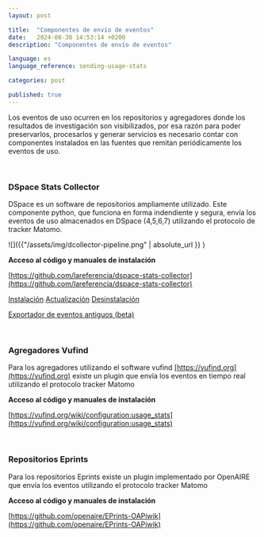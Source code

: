 ```yaml
---
layout: post

title:  "Componentes de envío de eventos"
date:   2024-08-30 14:53:14 +0200
description: "Componentes de envío de eventos"

language: es
language_reference: sending-usage-stats

categories: post

published: true
---
```


Los eventos de uso ocurren en los repositorios y agregadores donde los resultados de investigación son visibilizados, por esa razón para poder preservarlos, procesarlos y generar servicios es necesario contar con componentes instalados en las fuentes que remitan periódicamente los eventos de uso. 

<br/>

### **DSpace Stats Collector** 

DSpace es un software de repositorios ampliamente utilizado. Este componente python, que funciona en forma indendiente y segura, envía los eventos de uso almacenados en  DSpace (4,5,6,7) utilizando el protocolo de tracker Matomo.

![]({{"/assets/img/dcollector-pipeline.png" | absolute_url }} )

**Acceso al código y manuales de instalación**

[https://github.com/lareferencia/dspace-stats-collector](https://github.com/lareferencia/dspace-stats-collector)

[Instalación](https://github.com/lareferencia/dspace-stats-collector/blob/master/README.md)
[Actualización](https://github.com/lareferencia/dspace-stats-collector/blob/master/UPDATE.md)
[Desinstalación](https://github.com/lareferencia/dspace-stats-collector/blob/master/UNINSTALL.md)

[Exportador de eventos antiguos (beta)](https://github.com/lareferencia/dspace-stats-collector/blob/master/EXPORT.md)
  
<br/>

### **Agregadores Vufind**

Para los agregadores utilizando el software vufind [https://vufind.org](https://vufind.org) existe un plugin que envía los eventos en tiempo real utilizando el protocolo tracker Matomo 

**Acceso al código y manuales de instalación**

[https://vufind.org/wiki/configuration:usage_stats](https://vufind.org/wiki/configuration:usage_stats)

<br/>

### **Repositorios Eprints** 

Para los repositorios Eprints existe un plugin implementado por OpenAIRE que envía los eventos utilizando el protocolo tracker Matomo

**Acceso al código y manuales de instalación**

[https://github.com/openaire/EPrints-OAPiwik](https://github.com/openaire/EPrints-OAPiwik)

<br/>